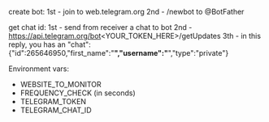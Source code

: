 create bot:
1st - join to web.telegram.org
2nd - /newbot to @BotFather

get chat id:
1st - send from receiver a chat to bot
2nd - https://api.telegram.org/bot<YOUR_TOKEN_HERE>/getUpdates
3th - in this reply, you has an "chat":{"id":265646950,"first_name":"********","username":"********","type":"private"}

Environment vars:
* WEBSITE_TO_MONITOR
* FREQUENCY_CHECK   (in seconds)
* TELEGRAM_TOKEN
* TELEGRAM_CHAT_ID

